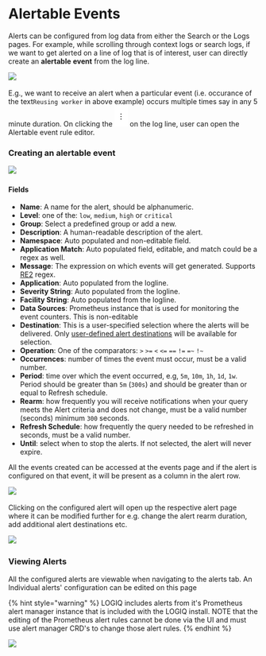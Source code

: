 # Alertable Events

Alerts can be configured from log data from either the Search or the Logs pages. For example, while scrolling through context logs or search logs, if we want to get alerted on a line of log that is of interest, user can directly create an **alertable** **event** from the log line.

![](<../.gitbook/assets/Screenshot\_2020-08-10 Logs(2).png>)

E.g., we want to receive an alert when a particular event (i.e. occurance of the text`Reusing worker` in above example) occurs multiple times say in any 5 minute duration. On clicking the ![](<../.gitbook/assets/Screen Shot 2020-08-11 at 5.34.40 PM.png>) on the log line, user can open the Alertable event rule editor.

### Creating an alertable event

![](<../.gitbook/assets/Screenshot\_2020-08-10 Logs(1).png>)

#### Fields

* **Name**: A name for the alert, should be alphanumeric.
* **Level**: one of the:  `low`, `medium`, `high` or `critical`
* **Group**: Select a predefined group or add a new.
* **Description**: A human-readable description of the alert.
* **Namespace**: Auto populated and non-editable field.
* **Application Match**: Auto populated field, editable, and match could be a regex as well.
* **Message**: The expression on which events will get generated. Supports [RE2](https://github.com/google/re2/wiki/Syntax) regex.
* **Application**: Auto populated from the logline.
* **Severity String**: Auto populated from the logline.
* **Facility String**: Auto populated from the logline.
* **Data Sources**: Prometheus instance that is used for monitoring the event counters. This is non-editable
* **Destination**: This is a user-specified selection where the alerts will be delivered. Only [user-defined alert destinations](../integrations/alert-destinations.md) will be available for selection.
* **Operation**: One of the comparators: `>` `>=` `<` `<=` `==` `!=` `=~` `!~`
* **Occurrences**: number of times the event must occur, must be a valid number.
* **Period**: time over which the event occurred, e.g, `5m`, `10m`, `1h`, `1d`, `1w`. Period should be greater than `5m` (`300s`) and should be greater than or equal to Refresh schedule.
* **Rearm**: how frequently you will receive notifications when your query meets the Alert criteria and does not change, must be a valid number (seconds) minimum `300` seconds.
* **Refresh Schedule**: how frequently the query needed to be refreshed in seconds, must be a valid number.
* **Until**: select when to stop the alerts. If not selected, the alert will never expire.

All the events created can be accessed at the events page and if the alert is configured on that event, it will be present as a column in the alert row.

![](<../.gitbook/assets/Screenshot\_2020-08-10 Event Rules(1).png>)

Clicking on the configured alert will open up the respective alert page where it can be modified further for e.g. change the alert rearm duration, add additional alert destinations etc.

![](<../.gitbook/assets/Screenshot\_2020-08-10 Alerts(1).png>)

### Viewing Alerts

All the configured alerts are viewable when navigating to the alerts tab. An Individual alerts' configuration can be edited on this page

{% hint style="warning" %}
LOGIQ includes alerts from it's Prometheus alert manager instance that is included with the LOGIQ install. NOTE that the editing of the Prometheus alert rules cannot be done via the UI and must use alert manager CRD's to change those alert rules.
{% endhint %}

![](<../.gitbook/assets/Screenshot\_2020-08-10 Alerts(2).png>)
